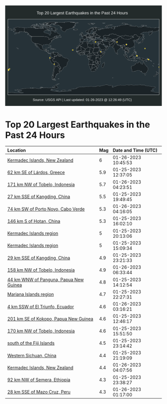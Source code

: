 ![Map](./map.png)

# Top 20 Largest Earthquakes in the Past 24 Hours

| Location | Mag | Date and Time (UTC) |
|:---|:---|:---|
| [Kermadec Islands, New Zealand](https://earthquake.usgs.gov/earthquakes/eventpage/us6000jjcy) | 6 | 01-26-2023 10:45:53 |
| [62 km SE of Lárdos, Greece](https://earthquake.usgs.gov/earthquakes/eventpage/us6000jj5k) | 5.9 | 01-25-2023 12:37:05 |
| [171 km NW of Tobelo, Indonesia](https://earthquake.usgs.gov/earthquakes/eventpage/us6000jjbj) | 5.7 | 01-26-2023 04:23:51 |
| [27 km SSE of Kangding, China](https://earthquake.usgs.gov/earthquakes/eventpage/us6000jj8s) | 5.5 | 01-25-2023 19:49:45 |
| [74 km SW of Porto Novo, Cabo Verde](https://earthquake.usgs.gov/earthquakes/eventpage/us6000jjbh) | 5.3 | 01-26-2023 04:16:05 |
| [146 km S of Hotan, China](https://earthquake.usgs.gov/earthquakes/eventpage/us6000jj6p) | 5.3 | 01-25-2023 16:02:10 |
| [Kermadec Islands region](https://earthquake.usgs.gov/earthquakes/eventpage/us6000jj8y) | 5 | 01-25-2023 20:13:06 |
| [Kermadec Islands region](https://earthquake.usgs.gov/earthquakes/eventpage/us6000jj6h) | 5 | 01-25-2023 15:09:34 |
| [29 km SSE of Kangding, China](https://earthquake.usgs.gov/earthquakes/eventpage/us6000jjai) | 4.9 | 01-25-2023 23:21:33 |
| [158 km NW of Tobelo, Indonesia](https://earthquake.usgs.gov/earthquakes/eventpage/us6000jjce) | 4.9 | 01-26-2023 06:33:44 |
| [44 km WNW of Panguna, Papua New Guinea](https://earthquake.usgs.gov/earthquakes/eventpage/us6000jj6a) | 4.8 | 01-25-2023 14:12:54 |
| [Mariana Islands region](https://earthquake.usgs.gov/earthquakes/eventpage/us6000jja4) | 4.7 | 01-25-2023 22:27:31 |
| [4 km SSW of El Triunfo, Ecuador](https://earthquake.usgs.gov/earthquakes/eventpage/us6000jjb9) | 4.6 | 01-26-2023 03:16:21 |
| [201 km SE of Kokopo, Papua New Guinea](https://earthquake.usgs.gov/earthquakes/eventpage/us6000jj5v) | 4.6 | 01-25-2023 12:46:17 |
| [170 km NW of Tobelo, Indonesia](https://earthquake.usgs.gov/earthquakes/eventpage/us6000jj7q) | 4.6 | 01-25-2023 15:51:50 |
| [south of the Fiji Islands](https://earthquake.usgs.gov/earthquakes/eventpage/us6000jjae) | 4.5 | 01-25-2023 23:14:42 |
| [Western Sichuan, China](https://earthquake.usgs.gov/earthquakes/eventpage/us6000jj9c) | 4.4 | 01-25-2023 21:19:09 |
| [Kermadec Islands, New Zealand](https://earthquake.usgs.gov/earthquakes/eventpage/us6000jjbd) | 4.4 | 01-26-2023 04:07:56 |
| [92 km NW of Semera, Ethiopia](https://earthquake.usgs.gov/earthquakes/eventpage/us6000jjan) | 4.3 | 01-25-2023 23:38:27 |
| [28 km SSE of Mazo Cruz, Peru](https://earthquake.usgs.gov/earthquakes/eventpage/us6000jjb1) | 4.3 | 01-26-2023 01:17:00 |
